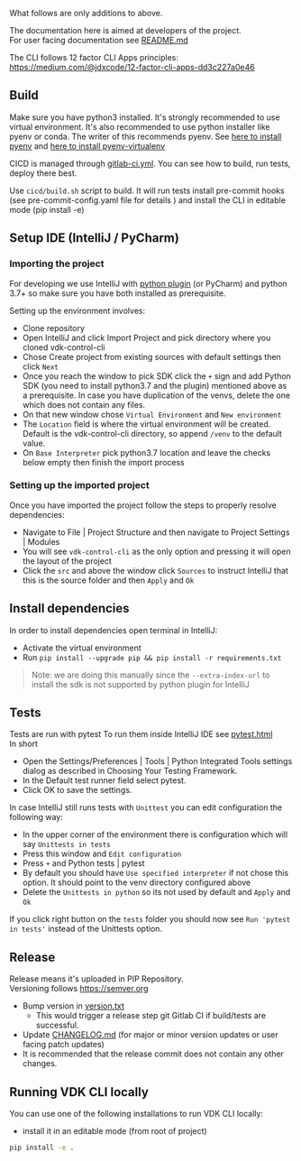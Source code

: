 What follows are only additions to above. <br>

The documentation here is aimed at developers of the project. <br>
For user facing documentation see [README.md](./README.md)

The CLI follows 12 factor CLI Apps principles:
https://medium.com/@jdxcode/12-factor-cli-apps-dd3c227a0e46

## Build

Make sure you have python3 installed. It's strongly recommended to use virtual environment.
It's also recommended to use python installer like pyenv or conda. The writer of this recommends pyenv.
See [here to install pyenv](https://github.com/pyenv/pyenv#installation) and [here to install pyenv-virtualenv](https://github.com/pyenv/pyenv-virtualenv#installation)

CICD is managed through [gitlab-ci.yml](./.gitlab-ci.yml). You can see how to build, run tests, deploy there best.

Use `cicd/build.sh` script to build.
It will run tests install pre-commit hooks
(see pre-commit-config.yaml file for details )
and install the CLI in editable mode (pip install -e)

## Setup IDE (IntelliJ / PyCharm)

### Importing the project

For developing we use IntelliJ with [python plugin](https://plugins.jetbrains.com/plugin/631-python) (or PyCharm) and python 3.7+ so make sure you have both installed as prerequisite.

Setting up the environment involves:
* Clone repository
* Open IntelliJ and click Import Project and pick directory where you cloned vdk-control-cli
* Chose Create project from existing sources with default settings then click `Next`
* Once you reach the window to pick SDK click the `+` sign and add Python SDK (you need to install python3.7 and the plugin) mentioned above as a prerequisite. In case you have duplication of the venvs, delete the one which does not contain any files.
* On that new window chose `Virtual Environment` and `New environment`
* The `Location` field is where the virtual environment will be created. Default is the vdk-control-cli directory, so append `/venv` to the default value.
* On `Base Interpreter` pick python3.7 location and leave the checks below empty then finish the import process

### Setting up the imported project

Once you have imported the project follow the steps to properly resolve dependencies:
* Navigate to File | Project Structure and then navigate to Project Settings | Modules
* You will see `vdk-control-cli` as the only option and pressing it will open the layout of the project
* Click the `src` and above the window click `Sources` to instruct IntelliJ that this is the source folder and then `Apply` and `Ok`

## Install dependencies

In order to install dependencies open terminal in IntelliJ:
* Activate the virtual environment
* Run `pip install --upgrade pip && pip install -r requirements.txt`
> Note: we are doing this manually since the `--extra-index-url` to install the sdk is not supported by python plugin for IntelliJ


## Tests

Tests are run with pytest
To run them inside IntelliJ IDE see [pytest.html](https://www.jetbrains.com/help/pycharm/pytest.html) <br>
In short
* Open the Settings/Preferences | Tools | Python Integrated Tools settings dialog as described in Choosing Your Testing Framework.
* In the Default test runner field select pytest.
* Click OK to save the settings.

In case IntelliJ still runs tests with `Unittest` you can edit configuration the following way:
* In the upper corner of the environment there is configuration which will say `Unittests in tests`
* Press this window and `Edit configuration`
* Press `+` and Python tests | pytest
* By default you should have `Use specified interpreter` if not chose this option. It should point to the venv directory configured above
* Delete the `Unittests in python` so its not used by default and `Apply` and `Ok`

If you click right button on the `tests` folder you should now see `Run 'pytest in tests'` instead of the Unittests option.

## Release

Release means it's uploaded in PIP Repository. <br>
Versioning follows https://semver.org

* Bump version in [version.txt](./version.txt)
    * This would trigger a release step git Gitlab CI if build/tests are successful.
* Update [CHANGELOG.md](./CHANGELOG.md) (for major or minor version updates or user facing patch updates)
* It is recommended that the release commit does not contain any other changes.

## Running VDK CLI locally

You can use one of the following installations to run VDK CLI locally:
* install it in an editable mode (from root of project)
```bash
pip install -e .
```
